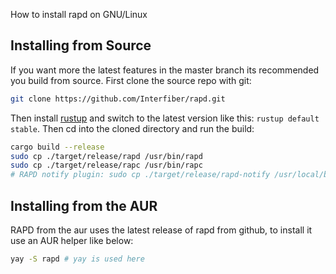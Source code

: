 How to install rapd on GNU/Linux

## Installing from Source
If you want more the latest features in the master branch its recommended you build from source.
First clone the source repo with git:
```bash
git clone https://github.com/Interfiber/rapd.git
```
Then install [rustup](https://rustup.rs) and switch to the latest version like this: ```rustup default stable```.
Then cd into the cloned directory and run the build:
```bash
cargo build --release
sudo cp ./target/release/rapd /usr/bin/rapd
sudo cp ./target/release/rapc /usr/bin/rapc
# RAPD notify plugin: sudo cp ./target/release/rapd-notify /usr/local/bin/rapd-notify
```

## Installing from the AUR
RAPD from the aur uses the latest release of rapd from github, to install it use an AUR helper like below:
```bash
yay -S rapd # yay is used here
```
